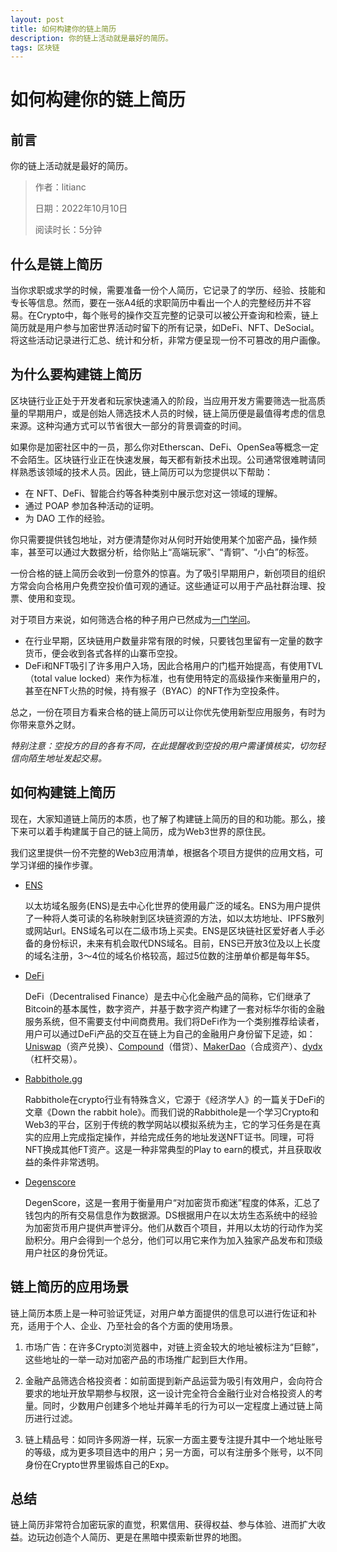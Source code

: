 ```yaml
---
layout: post
title: 如何构建你的链上简历
description: 你的链上活动就是最好的简历。
tags: 区块链
---
```


# 如何构建你的链上简历

## 前言

你的链上活动就是最好的简历。

> 作者：litianc
> 
> 日期：2022年10月10日
> 
> 阅读时长：5分钟

## 什么是链上简历

当你求职或求学的时候，需要准备一份个人简历，它记录了的学历、经验、技能和专长等信息。然而，要在一张A4纸的求职简历中看出一个人的完整经历并不容易。在Crypto中，每个账号的操作交互完整的记录可以被公开查询和检索，链上简历就是用户参与加密世界活动时留下的所有记录，如DeFi、NFT、DeSocial。将这些活动记录进行汇总、统计和分析，非常方便呈现一份不可篡改的用户画像。

## 为什么要构建链上简历
区块链行业正处于开发者和玩家快速涌入的阶段，当应用开发方需要筛选一批高质量的早期用户，或是创始人筛选技术人员的时候，链上简历便是最值得考虑的信息来源。这种沟通方式可以节省很大一部分的背景调查的时间。

如果你是加密社区中的一员，那么你对Etherscan、DeFi、OpenSea等概念一定不会陌生。区块链行业正在快速发展，每天都有新技术出现。公司通常很难聘请同样熟悉该领域的技术人员。因此，链上简历可以为您提供以下帮助：
* 在 NFT、DeFi、智能合约等各种类别中展示您对这一领域的理解。
* 通过 POAP 参加各种活动的证明。
* 为 DAO 工作的经验。

你只需要提供钱包地址，对方便清楚你对从何时开始使用某个加密产品，操作频率，甚至可以通过大数据分析，给你贴上“高端玩家”、“青铜”、“小白”的标签。

一份合格的链上简历会收到一份意外的惊喜。为了吸引早期用户，新创项目的组织方常会向合格用户免费空投价值可观的通证。这些通证可以用于产品社群治理、投票、使用和变现。

对于项目方来说，如何筛选合格的种子用户已然成为[一门学问](https://www.jinse.com/blockchain/1170541.html)。
* 在行业早期，区块链用户数量非常有限的时候，只要钱包里留有一定量的数字货币，便会收到各式各样的山寨币空投。
* DeFi和NFT吸引了许多用户入场，因此合格用户的门槛开始提高，有使用TVL（total value locked）来作为标准，也有使用特定的高级操作来衡量用户的，甚至在NFT火热的时候，持有猴子（BYAC）的NFT作为空投条件。

总之，一份在项目方看来合格的链上简历可以让你优先使用新型应用服务，有时为你带来意外之财。

*特别注意：空投方的目的各有不同，在此提醒收到空投的用户需谨慎核实，切勿轻信向陌生地址发起交易。*

## 如何构建链上简历

现在，大家知道链上简历的本质，也了解了构建链上简历的目的和功能。那么，接下来可以着手构建属于自己的链上简历，成为Web3世界的原住民。

我们这里提供一份不完整的Web3应用清单，根据各个项目方提供的应用文档，可学习详细的操作步骤。

* [ENS](https://ens.domains/)

    以太坊域名服务(ENS)是去中心化世界的使用最广泛的域名。ENS为用户提供了一种将人类可读的名称映射到区块链资源的方法，如以太坊地址、IPFS散列或网站url。ENS域名可以在二级市场上买卖。ENS是区块链社区爱好者人手必备的身份标识，未来有机会取代DNS域名。目前，ENS已开放3位及以上长度的域名注册，3～4位的域名价格较高，超过5位数的注册单价都是每年$5。

* [DeFi](https://www.coinbase.com/learn/crypto-basics/what-is-defi)

    DeFi（Decentralised Finance）是去中心化金融产品的简称，它们继承了Bitcoin的基本属性，数字资产，并基于数字资产构建了一套对标华尔街的金融服务系统，但不需要支付中间商费用。我们将DeFi作为一个类别推荐给读者，用户可以通过DeFi产品的交互在链上为自己的金融用户身份留下足迹，如：[Uniswap](https://uniswap.org/)（资产兑换）、[Compound](https://compound.finance/)（借贷）、[MakerDao](https://makerdao.com/zh-CN/)（合成资产）、[dydx](https://dydx.exchange/)（杠杆交易）。

* [Rabbithole.gg](https://rabbithole.gg/)

    Rabbithole在crypto行业有特殊含义，它源于《经济学人》的一篇关于DeFi的文章《Down the rabbit hole》。而我们说的Rabbithole是一个学习Crypto和Web3的平台，区别于传统的教学网站以模拟系统为主，它的学习任务是在真实的应用上完成指定操作，并给完成任务的地址发送NFT证书。同理，可将NFT换成其他FT资产。这是一种非常典型的Play to earn的模式，并且获取收益的条件非常透明。

* [Degenscore](https://degenscore.com/)

    DegenScore，这是一套用于衡量用户“对加密货币痴迷”程度的体系，汇总了钱包内的所有交易信息作为数据源。DS根据用户在以太坊生态系统中的经验为加密货币用户提供声誉评分。他们从数百个项目，并用以太坊的行动作为奖励积分。用户会得到一个总分，他们可以用它来作为加入独家产品发布和顶级用户社区的身份凭证。

## 链上简历的应用场景

链上简历本质上是一种可验证凭证，对用户单方面提供的信息可以进行佐证和补充，适用于个人、企业、乃至社会的各个方面的使用场景。

1. 市场广告：在许多Crypto浏览器中，对链上资金较大的地址被标注为“巨鲸”，这些地址的一举一动对加密产品的市场推广起到巨大作用。

2. 金融产品筛选合格投资者：如前面提到新产品运营为吸引有效用户，会向符合要求的地址开放早期参与权限，这一设计完全符合金融行业对合格投资人的考量。同时，少数用户创建多个地址并薅羊毛的行为可以一定程度上通过链上简历进行过滤。

3. 链上精品号：如同许多网游一样，玩家一方面主要专注提升其中一个地址账号的等级，成为更多项目选中的用户；另一方面，可以有注册多个账号，以不同身份在Crypto世界里锻炼自己的Exp。

## 总结

链上简历非常符合加密玩家的直觉，积累信用、获得权益、参与体验、进而扩大收益。边玩边创造个人简历、更是在黑暗中摸索新世界的地图。